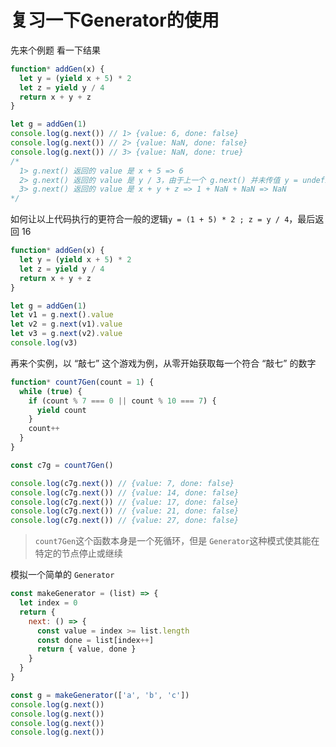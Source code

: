 # 复习一下Generator的使用

先来个例题 看一下结果

```javascript
function* addGen(x) {
  let y = (yield x + 5) * 2
  let z = yield y / 4
  return x + y + z
}

let g = addGen(1)
console.log(g.next()) // 1> {value: 6, done: false}
console.log(g.next()) // 2> {value: NaN, done: false}
console.log(g.next()) // 3> {value: NaN, done: true}
/* 
  1> g.next() 返回的 value 是 x + 5 => 6
  2> g.next() 返回的 value 是 y / 3，由于上一个 g.next() 并未传值 y = undefined * 2 => NaN，所以本次的 value 是 NaN / 3 => NaN
  3> g.next() 返回的 value 是 x + y + z => 1 + NaN + NaN => NaN
*/

```

如何让以上代码执行的更符合一般的逻辑`y = (1 + 5) * 2 ; z = y / 4`，最后返回 16

```javascript
function* addGen(x) {
  let y = (yield x + 5) * 2
  let z = yield y / 4
  return x + y + z
}

let g = addGen(1)
let v1 = g.next().value
let v2 = g.next(v1).value
let v3 = g.next(v2).value
console.log(v3)
```

再来个实例，以 “敲七” 这个游戏为例，从零开始获取每一个符合 “敲七” 的数字

```javascript
function* count7Gen(count = 1) {
  while (true) {
    if (count % 7 === 0 || count % 10 === 7) {
      yield count
    }
    count++
  }
}

const c7g = count7Gen()

console.log(c7g.next()) // {value: 7, done: false}
console.log(c7g.next()) // {value: 14, done: false}
console.log(c7g.next()) // {value: 17, done: false}
console.log(c7g.next()) // {value: 21, done: false}
console.log(c7g.next()) // {value: 27, done: false}
```

> `count7Gen`这个函数本身是一个死循环，但是 `Generator`这种模式使其能在特定的节点停止或继续

模拟一个简单的 `Generator`

```javascript
const makeGenerator = (list) => {
  let index = 0
  return {
    next: () => {
      const value = index >= list.length
      const done = list[index++]
      return { value, done }
    }
  }
}

const g = makeGenerator(['a', 'b', 'c'])
console.log(g.next())
console.log(g.next())
console.log(g.next())
console.log(g.next())
```




